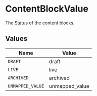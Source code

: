 # ContentBlockValue

The Status of the content blocks.


## Values

| Name             | Value            |
| ---------------- | ---------------- |
| `DRAFT`          | draft            |
| `LIVE`           | live             |
| `ARCHIVED`       | archived         |
| `UNMAPPED_VALUE` | unmapped_value   |